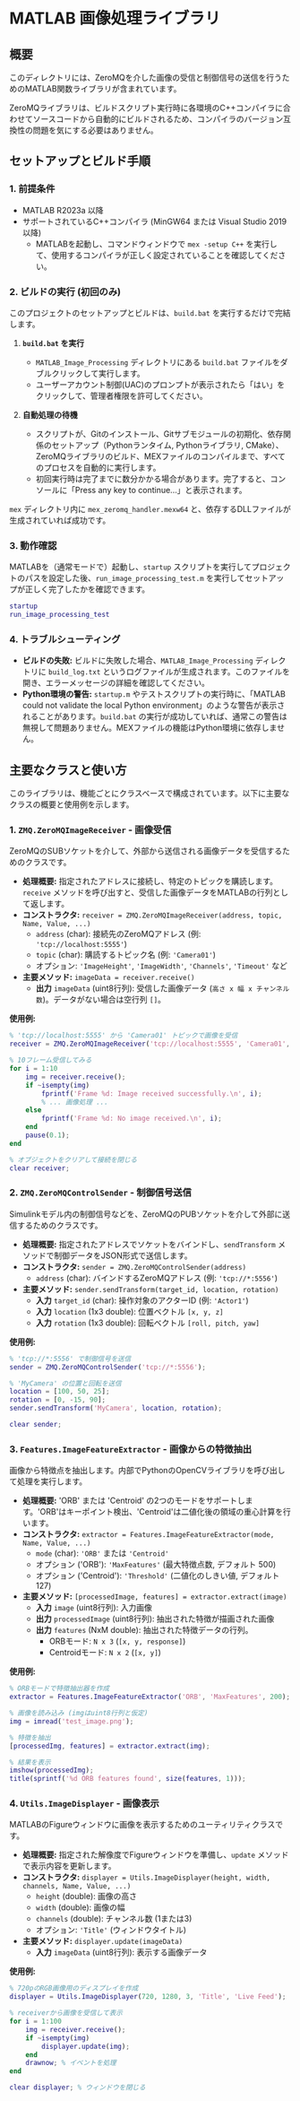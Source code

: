 # MATLAB 画像処理ライブラリ

## 概要

このディレクトリには、ZeroMQを介した画像の受信と制御信号の送信を行うためのMATLAB関数ライブラリが含まれています。

ZeroMQライブラリは、ビルドスクリプト実行時に各環境のC++コンパイラに合わせてソースコードから自動的にビルドされるため、コンパイラのバージョン互換性の問題を気にする必要はありません。

## セットアップとビルド手順

### 1. 前提条件
- MATLAB R2023a 以降
- サポートされているC++コンパイラ (MinGW64 または Visual Studio 2019 以降)
  - MATLABを起動し、コマンドウィンドウで `mex -setup C++` を実行して、使用するコンパイラが正しく設定されていることを確認してください。

### 2. ビルドの実行 (初回のみ)
このプロジェクトのセットアップとビルドは、`build.bat` を実行するだけで完結します。

1.  **`build.bat` を実行**
    - `MATLAB_Image_Processing` ディレクトリにある `build.bat` ファイルをダブルクリックして実行します。
    - ユーザーアカウント制御(UAC)のプロンプトが表示されたら「はい」をクリックして、管理者権限を許可してください。

2.  **自動処理の待機**
    - スクリプトが、Gitのインストール、Gitサブモジュールの初期化、依存関係のセットアップ（Pythonランタイム, Pythonライブラリ, CMake）、ZeroMQライブラリのビルド、MEXファイルのコンパイルまで、すべてのプロセスを自動的に実行します。
    - 初回実行時は完了までに数分かかる場合があります。完了すると、コンソールに「Press any key to continue...」と表示されます。

`mex` ディレクトリ内に `mex_zeromq_handler.mexw64` と、依存するDLLファイルが生成されていれば成功です。

### 3. 動作確認
MATLABを（通常モードで）起動し、`startup` スクリプトを実行してプロジェクトのパスを設定した後、`run_image_processing_test.m` を実行してセットアップが正しく完了したかを確認できます。
```matlab
startup
run_image_processing_test
```

### 4. トラブルシューティング
- **ビルドの失敗:** ビルドに失敗した場合、`MATLAB_Image_Processing` ディレクトリに `build_log.txt` というログファイルが生成されます。このファイルを開き、エラーメッセージの詳細を確認してください。
- **Python環境の警告:** `startup.m` やテストスクリプトの実行時に、「MATLAB could not validate the local Python environment」のような警告が表示されることがあります。`build.bat` の実行が成功していれば、通常この警告は無視して問題ありません。MEXファイルの機能はPython環境に依存しません。

## 主要なクラスと使い方

このライブラリは、機能ごとにクラスベースで構成されています。以下に主要なクラスの概要と使用例を示します。

### 1. `ZMQ.ZeroMQImageReceiver` - 画像受信

ZeroMQのSUBソケットを介して、外部から送信される画像データを受信するためのクラスです。

-   **処理概要:** 指定されたアドレスに接続し、特定のトピックを購読します。`receive` メソッドを呼び出すと、受信した画像データをMATLABの行列として返します。
-   **コンストラクタ:** `receiver = ZMQ.ZeroMQImageReceiver(address, topic, Name, Value, ...)`
    -   `address` (char): 接続先のZeroMQアドレス (例: `'tcp://localhost:5555'`)
    -   `topic` (char): 購読するトピック名 (例: `'Camera01'`)
    -   オプション: `'ImageHeight'`, `'ImageWidth'`, `'Channels'`, `'Timeout'` など
-   **主要メソッド:** `imageData = receiver.receive()`
    -   **出力** `imageData` (uint8行列): 受信した画像データ (`高さ x 幅 x チャンネル数`)。データがない場合は空行列 `[]`。

**使用例:**
```matlab
% 'tcp://localhost:5555' から 'Camera01' トピックで画像を受信
receiver = ZMQ.ZeroMQImageReceiver('tcp://localhost:5555', 'Camera01', 'ImageHeight', 720, 'ImageWidth', 1280);

% 10フレーム受信してみる
for i = 1:10
    img = receiver.receive();
    if ~isempty(img)
        fprintf('Frame %d: Image received successfully.\n', i);
        % ... 画像処理 ...
    else
        fprintf('Frame %d: No image received.\n', i);
    end
    pause(0.1);
end

% オブジェクトをクリアして接続を閉じる
clear receiver;
```

### 2. `ZMQ.ZeroMQControlSender` - 制御信号送信

Simulinkモデル内の制御信号などを、ZeroMQのPUBソケットを介して外部に送信するためのクラスです。

-   **処理概要:** 指定されたアドレスでソケットをバインドし、`sendTransform` メソッドで制御データをJSON形式で送信します。
-   **コンストラクタ:** `sender = ZMQ.ZeroMQControlSender(address)`
    -   `address` (char): バインドするZeroMQアドレス (例: `'tcp://*:5556'`)
-   **主要メソッド:** `sender.sendTransform(target_id, location, rotation)`
    -   **入力** `target_id` (char): 操作対象のアクターID (例: `'Actor1'`)
    -   **入力** `location` (1x3 double): 位置ベクトル `[x, y, z]`
    -   **入力** `rotation` (1x3 double): 回転ベクトル `[roll, pitch, yaw]`

**使用例:**
```matlab
% 'tcp://*:5556' で制御信号を送信
sender = ZMQ.ZeroMQControlSender('tcp://*:5556');

% 'MyCamera' の位置と回転を送信
location = [100, 50, 25];
rotation = [0, -15, 90];
sender.sendTransform('MyCamera', location, rotation);

clear sender;
```

### 3. `Features.ImageFeatureExtractor` - 画像からの特徴抽出

画像から特徴点を抽出します。内部でPythonのOpenCVライブラリを呼び出して処理を実行します。

-   **処理概要:** 'ORB' または 'Centroid' の2つのモードをサポートします。'ORB'はキーポイント検出、'Centroid'は二値化後の領域の重心計算を行います。
-   **コンストラクタ:** `extractor = Features.ImageFeatureExtractor(mode, Name, Value, ...)`
    -   `mode` (char): `'ORB'` または `'Centroid'`
    -   オプション ('ORB'): `'MaxFeatures'` (最大特徴点数, デフォルト 500)
    -   オプション ('Centroid'): `'Threshold'` (二値化のしきい値, デフォルト 127)
-   **主要メソッド:** `[processedImage, features] = extractor.extract(image)`
    -   **入力** `image` (uint8行列): 入力画像
    -   **出力** `processedImage` (uint8行列): 抽出された特徴が描画された画像
    -   **出力** `features` (NxM double): 抽出された特徴データの行列。
        -   ORBモード: `N x 3` (`[x, y, response]`)
        -   Centroidモード: `N x 2` (`[x, y]`)

**使用例:**
```matlab
% ORBモードで特徴抽出器を作成
extractor = Features.ImageFeatureExtractor('ORB', 'MaxFeatures', 200);

% 画像を読み込み (imgはuint8行列と仮定)
img = imread('test_image.png'); 

% 特徴を抽出
[processedImg, features] = extractor.extract(img);

% 結果を表示
imshow(processedImg);
title(sprintf('%d ORB features found', size(features, 1)));
```

### 4. `Utils.ImageDisplayer` - 画像表示

MATLABのFigureウィンドウに画像を表示するためのユーティリティクラスです。

-   **処理概要:** 指定された解像度でFigureウィンドウを準備し、`update` メソッドで表示内容を更新します。
-   **コンストラクタ:** `displayer = Utils.ImageDisplayer(height, width, channels, Name, Value, ...)`
    -   `height` (double): 画像の高さ
    -   `width` (double): 画像の幅
    -   `channels` (double): チャンネル数 (1または3)
    -   オプション: `'Title'` (ウィンドウタイトル)
-   **主要メソッド:** `displayer.update(imageData)`
    -   **入力** `imageData` (uint8行列): 表示する画像データ

**使用例:**
```matlab
% 720pのRGB画像用のディスプレイを作成
displayer = Utils.ImageDisplayer(720, 1280, 3, 'Title', 'Live Feed');

% receiverから画像を受信して表示
for i = 1:100
    img = receiver.receive();
    if ~isempty(img)
        displayer.update(img);
    end
    drawnow; % イベントを処理
end

clear displayer; % ウィンドウを閉じる
